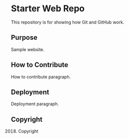 # Starter Web Repo

This repository is for showing how Git and GitHub work.

## Purpose

Sample website.

## How to Contribute

How to contribute paragraph.

## Deployment

Deployment paragraph.

## Copyright

2018. Copyright